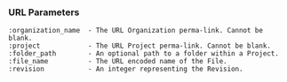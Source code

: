 ### URL Parameters
    :organization_name  - The URL Organization perma-link. Cannot be blank.
    :project            - The URL Project perma-link. Cannot be blank.
    :folder_path        - An optional path to a folder within a Project.
    :file_name          - The URL encoded name of the File.
    :revision           - An integer representing the Revision.